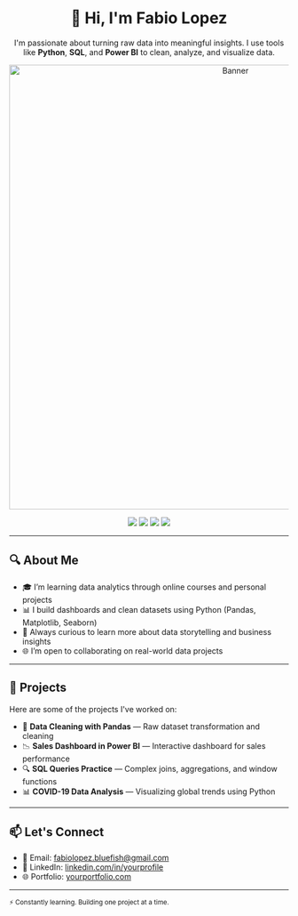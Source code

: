 <h1 align="center">👋 Hi, I'm Fabio Lopez</h1>

<p align="center">
  I'm passionate about turning raw data into meaningful insights. I use tools like <strong>Python</strong>, <strong>SQL</strong>, and <strong>Power BI</strong> to clean, analyze, and visualize data.
</p>

<p align="center">
  <img src="https://i.imgur.com/No5zwK9.jpg" alt="Banner" width="800"/>
</p>

<p align="center">
  <img src="https://img.shields.io/badge/Python-3776AB?style=for-the-badge&logo=python&logoColor=white"/>
  <img src="https://img.shields.io/badge/SQL-025E8C?style=for-the-badge&logo=postgresql&logoColor=white"/>
  <img src="https://img.shields.io/badge/Power%20BI-F2C811?style=for-the-badge&logo=powerbi&logoColor=black"/>
  <img src="https://img.shields.io/badge/Excel-217346?style=for-the-badge&logo=microsoft-excel&logoColor=white"/>
</p>

---

## 🔍 About Me

- 🎓 I’m learning data analytics through online courses and personal projects  
- 📊 I build dashboards and clean datasets using Python (Pandas, Matplotlib, Seaborn)  
- 🧠 Always curious to learn more about data storytelling and business insights  
- 🌐 I’m open to collaborating on real-world data projects  

---

## 📁 Projects

Here are some of the projects I've worked on:

- 🧼 **Data Cleaning with Pandas** — Raw dataset transformation and cleaning  
- 📉 **Sales Dashboard in Power BI** — Interactive dashboard for sales performance  
- 🔍 **SQL Queries Practice** — Complex joins, aggregations, and window functions  
- 📊 **COVID-19 Data Analysis** — Visualizing global trends using Python

---

## 📫 Let's Connect

- 📧 Email: fabiolopez.bluefish@gmail.com 
- 💼 LinkedIn: [linkedin.com/in/yourprofile](https://linkedin.com/in/fabiolopezt)  
- 🌐 Portfolio: [yourportfolio.com](https://fabiolopezportfolio.xyz)

---

<sub>⚡ Constantly learning. Building one project at a time.</sub>

